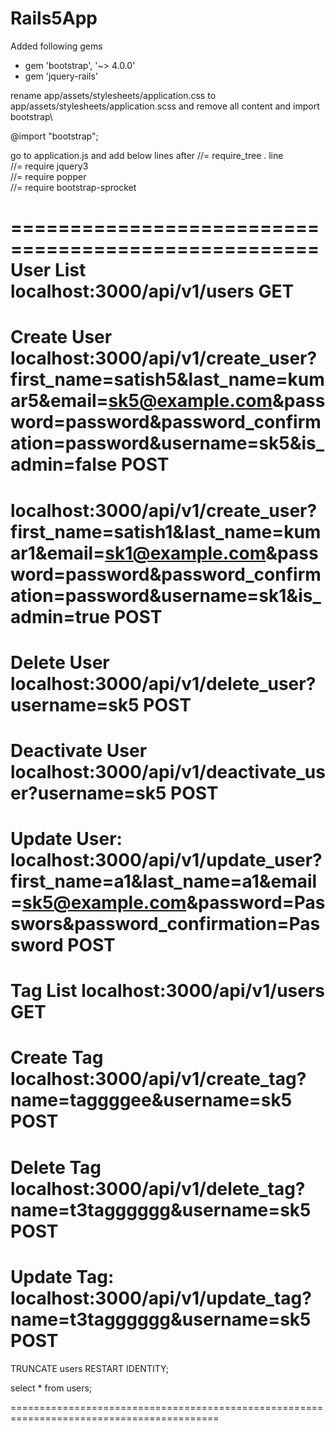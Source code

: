 # Rails5App
Added following gems
* gem 'bootstrap', '~> 4.0.0'
* gem 'jquery-rails'


rename app/assets/stylesheets/application.css to app/assets/stylesheets/application.scss and remove all content and import bootstrap\

@import "bootstrap";

go to application.js and add below lines after //= require_tree . line\
//= require jquery3\
//= require popper\
//= require bootstrap-sprocket


====================================================
User List
localhost:3000/api/v1/users
GET
=========================================================================================
Create User
localhost:3000/api/v1/create_user?first_name=satish5&last_name=kumar5&email=sk5@example.com&password=password&password_confirmation=password&username=sk5&is_admin=false
POST
==========================================================================================
localhost:3000/api/v1/create_user?first_name=satish1&last_name=kumar1&email=sk1@example.com&password=password&password_confirmation=password&username=sk1&is_admin=true
POST
==========================================================================================
Delete User
localhost:3000/api/v1/delete_user?username=sk5
POST
==========================================================================================
Deactivate User
localhost:3000/api/v1/deactivate_user?username=sk5
POST
==========================================================================================
Update User:
localhost:3000/api/v1/update_user?first_name=a1&last_name=a1&email=sk5@example.com&password=Passwors&password_confirmation=Password
POST
==========================================================================================
Tag List
localhost:3000/api/v1/users 
GET
==========================================================================================
Create Tag
localhost:3000/api/v1/create_tag?name=taggggee&username=sk5
POST
==========================================================================================
Delete Tag
localhost:3000/api/v1/delete_tag?name=t3tagggggg&username=sk5
POST
==========================================================================================
Update Tag:
localhost:3000/api/v1/update_tag?name=t3tagggggg&username=sk5
POST
==========================================================================================
TRUNCATE users RESTART IDENTITY;

select * from users;

==========================================================================================
